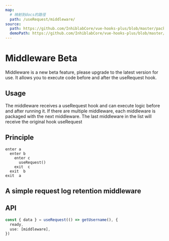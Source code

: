 ```yaml
---
map:
  # 映射到docs的路径
  path: /useRequest/middleware/
source:
  path: https://github.com/InhiblabCore/vue-hooks-plus/blob/master/packages/hooks/src/useRequest/useRequest.ts
  demoPath: https://github.com/InhiblabCore/vue-hooks-plus/blob/master/packages/hooks/src/useRequest/docs/middleware/demo/demo.vue
---
```


# Middleware Beta

Middleware is a new beta feature, please upgrade to the latest version for use. It allows you to execute code before and after the useRequest hook.

## Usage

The middleware receives a useRequest hook and can execute logic before and after running it. If there are multiple middleware, each middleware is packaged with the next middleware. The last middleware in the list will receive the original hook useRequest

## Principle

```
enter a
  enter b
    enter c
      useRequest()
    exit  c
  exit  b
exit  a

```

## A simple request log retention middleware

<demo src="./demo/demo.vue"
  language="vue"
  title=""
  desc=""> </demo>

## API

```typescript
const { data } = useRequest(() => getUsername(), {
  ready,
  use: [middleware],
})
```
